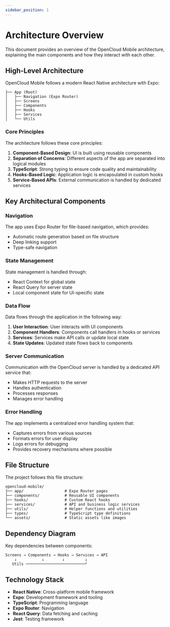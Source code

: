 ```yaml
---
sidebar_position: 1
---
```


# Architecture Overview

This document provides an overview of the OpenCloud Mobile architecture, explaining the main components and how they interact with each other.

## High-Level Architecture

OpenCloud Mobile follows a modern React Native architecture with Expo:

```
├── App (Root)
│   ├── Navigation (Expo Router)
│   ├── Screens
│   ├── Components
│   ├── Hooks
│   ├── Services
│   └── Utils
```

### Core Principles

The architecture follows these core principles:

1. **Component-Based Design**: UI is built using reusable components
2. **Separation of Concerns**: Different aspects of the app are separated into logical modules
3. **TypeScript**: Strong typing to ensure code quality and maintainability
4. **Hooks-Based Logic**: Application logic is encapsulated in custom hooks
5. **Service-Based APIs**: External communication is handled by dedicated services

## Key Architectural Components

### Navigation

The app uses Expo Router for file-based navigation, which provides:

- Automatic route generation based on file structure
- Deep linking support
- Type-safe navigation

### State Management

State management is handled through:

- React Context for global state
- React Query for server state
- Local component state for UI-specific state

### Data Flow

Data flows through the application in the following way:

1. **User Interaction**: User interacts with UI components
2. **Component Handlers**: Components call handlers in hooks or services
3. **Services**: Services make API calls or update local state
4. **State Updates**: Updated state flows back to components

### Server Communication

Communication with the OpenCloud server is handled by a dedicated API service that:

- Makes HTTP requests to the server
- Handles authentication
- Processes responses
- Manages error handling

### Error Handling

The app implements a centralized error handling system that:

- Captures errors from various sources
- Formats errors for user display
- Logs errors for debugging
- Provides recovery mechanisms where possible

## File Structure

The project follows this file structure:

```
opencloud-mobile/
├── app/                  # Expo Router pages
├── components/           # Reusable UI components
├── hooks/                # Custom React hooks
├── services/             # API and business logic services
├── utils/                # Helper functions and utilities
├── types/                # TypeScript type definitions
└── assets/               # Static assets like images
```

## Dependency Diagram

Key dependencies between components:

```
Screens → Components → Hooks → Services → API
    ↓           ↓        ↓         ↓
   Utils ──────────────────────────┘
```

## Technology Stack

- **React Native**: Cross-platform mobile framework
- **Expo**: Development framework and tooling
- **TypeScript**: Programming language
- **Expo Router**: Navigation
- **React Query**: Data fetching and caching
- **Jest**: Testing framework